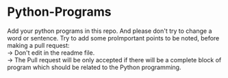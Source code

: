 # Python-Programs
Add your python programs in this repo. And please don't try to change a word or sentence. Try to add some proImportant points to be noted, before making a pull request:<br>
-> Don't edit in the readme file. <br>
-> The Pull request will be only accepted if there will be a complete block of program which should be related to the Python programming.
